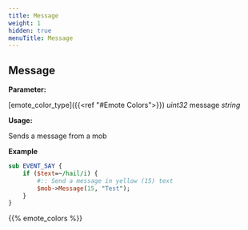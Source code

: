 ```yaml
---
title: Message
weight: 1
hidden: true
menuTitle: Message
---
```

## Message

**Parameter:**

[emote_color_type]({{<ref "#Emote Colors">}}) _uint32_ message _string_

**Usage:**

Sends a message from a mob

**Example**

```perl
sub EVENT_SAY {
    if ($text=~/hail/i) {
        #:: Send a message in yellow (15) text
        $mob->Message(15, "Test");
    }
}
```
{{% emote_colors %}}